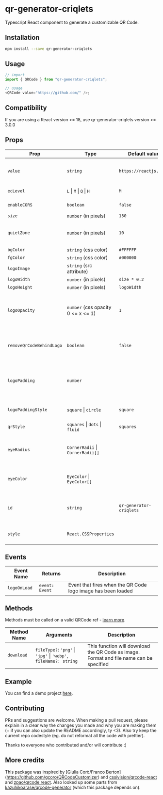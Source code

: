 # qr-generator-criqlets

Typescript React component to generate a customizable QR Code.

## Installation

```bash
npm install --save qr-generator-criqlets
```

## Usage

```javascript
// import
import { QRCode } from "qr-generator-criqlets";

// usage
<QRCode value="https://github.com/" />;
```

## Compatibility

If you are using a React version >= 18, use qr-generator-criqlets version >= 3.0.0

## Props

| Prop                     | Type                                   | Default value           | Description                                                                                                                                    |
| ------------------------ | -------------------------------------- | ----------------------- | ---------------------------------------------------------------------------------------------------------------------------------------------- |
| `value`                  | `string`                               | `https://reactjs.org/`  | The value encoded in the QR Code. When the QR Code is decoded, this value will be returned                                                     |
| `ecLevel`                | `L` &#124; `M` &#124; `Q` &#124; `H`   | `M`                     | The error correction level of the QR Code                                                                                                      |
| `enableCORS`             | `boolean`                              | `false`                 | Enable crossorigin attribute                                                                                                                   |
| `size`                   | `number` (in pixels)                   | `150`                   | The size of the QR Code                                                                                                                        |
| `quietZone`              | `number` (in pixels)                   | `10`                    | The size of the quiet zone around the QR Code. This will have the same color as QR Code bgColor                                                |
| `bgColor`                | `string` (css color)                   | `#FFFFFF`               | Background color                                                                                                                               |
| `fgColor`                | `string` (css color)                   | `#000000`               | Foreground color                                                                                                                               |
| `logoImage`              | `string` (src attribute)               |                         | The logo image. It can be a url/path or a base64 value                                                                                         |
| `logoWidth`              | `number` (in pixels)                   | `size * 0.2`            | Logo image width                                                                                                                               |
| `logoHeight`             | `number` (in pixels)                   | `logoWidth`             | Logo image height                                                                                                                              |
| `logoOpacity`            | `number` (css opacity 0 <= x <= 1)     | `1`                     | Logo opacity. This allows you to modify the transparency of your logo, so that it won't compromise the readability of the QR Code              |
| `removeQrCodeBehindLogo` | `boolean`                              | `false`                 | Removes points behind the logo. If no logoPadding is specified, the removed part will have the same size as the logo                           |
| `logoPadding`            | `number`                               |                         | Adds a border with no points around the logo. When > 0, the padding will be visible even if the prop removeQrCodeBehindLogo is not set to true |
| `logoPaddingStyle`       | `square` &#124; `circle`               | `square`                | Sets the shape of the padding area around the logo                                                                                             |
| `qrStyle`                | `squares` &#124; `dots` &#124; `fluid` | `squares`               | Style of the QR Code modules                                                                                                                   |
| `eyeRadius`              | `CornerRadii` &#124; `CornerRadii[]`   |                         | The corner radius for the positional patterns (the three "eyes" around the QR code). [See more details here](res/eyeRadius_doc.md)             |
| `eyeColor`               | `EyeColor` &#124; `EyeColor[]`         |                         | The color for the positional patterns (the three "eyes" around the QR code). [See more details here](res/eyeColor_doc.md)                      |
| `id`                     | `string`                               | `qr-generator-criqlets` | Optional custom id for the QRCode canvas. You can use this prop if you have multiple QRCodes and need to differentiate them                    |
| `style`                  | `React.CSSProperties`                  |                         | CSS style properties that will be applied to the canvas component                                                                              |

## Events

| Event Name   | Returns        | Description                                                  |
| ------------ | -------------- | ------------------------------------------------------------ |
| `logoOnLoad` | `event: Event` | Event that fires when the QR Code logo image has been loaded |

## Methods

Methods must be called on a valid QRCode ref - [learn more](https://react.dev/learn/manipulating-the-dom-with-refs).

| Method Name | Arguments                                                                | Description                                                                             |
| ----------- | ------------------------------------------------------------------------ | --------------------------------------------------------------------------------------- |
| `download`  | `fileType?`: `'png'` &#124; `'jpg'` &#124; `'webp'`, `fileName?: string` | This function will download the QR Code as image. Format and file name can be specified |

## Example

You can find a demo project [here](https://github.com/gcoro/QRCodeCustomizer).

## Contributing

PRs and suggestions are welcome.
When making a pull request, please explain in a clear way the changes you made and why you are making them (+ if you can also update the README accordingly, ty <3).
Also try keep the current repo codestyle (eg. do not reformat all the code with prettier).

Thanks to everyone who contributed and/or will contribute :)

## More credits

This package was inspired by [Giulia Corò/Franco Berton] (https://github.com/gcoro/QRCodeCustomizer) and [cssivision/qrcode-react](https://github.com/cssivision/qrcode-react) and [zpao/qrcode.react](https://github.com/zpao/qrcode.react). Also looked up some parts from [kazuhikoarase/qrcode-generator](https://github.com/kazuhikoarase/qrcode-generator) (which this package depends on).
